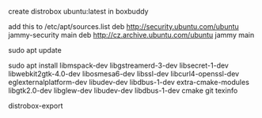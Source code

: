 create distrobox ubuntu:latest in boxbuddy

add this to /etc/apt/sources.list
deb http://security.ubuntu.com/ubuntu jammy-security main
deb http://cz.archive.ubuntu.com/ubuntu jammy main

sudo apt update

sudo apt install libmspack-dev libgstreamerd-3-dev libsecret-1-dev libwebkit2gtk-4.0-dev libosmesa6-dev libssl-dev libcurl4-openssl-dev eglexternalplatform-dev libudev-dev libdbus-1-dev extra-cmake-modules libgtk2.0-dev libglew-dev libudev-dev libdbus-1-dev cmake git texinfo

distrobox-export <appimage>
